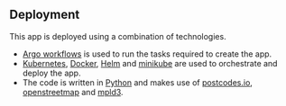 ## Deployment

This app is deployed using a combination of technologies.

* [Argo workflows](https://argoproj.github.io/argo-workflows/) is used to run the tasks required to create the app.
* [Kubernetes](https://kubernetes.io/), [Docker](https://www.docker.com/), [Helm](https://helm.sh/) and [minikube](https://minikube.sigs.k8s.io/docs/) are used to orchestrate and deploy the app.
* The code is written in [Python](https://www.python.org/) and makes use of [postcodes.io](https://postcodes.io/), [openstreetmap](https://www.openstreetmap.org/) and [mpld3](https://mpld3.github.io/).


